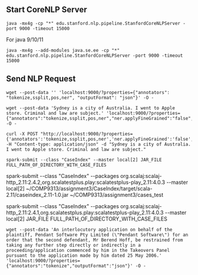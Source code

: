 ## Start CoreNLP Server

`java -mx4g -cp "*" edu.stanford.nlp.pipeline.StanfordCoreNLPServer -port 9000 -timeout 15000`

For java 9/10/11

`java -mx4g --add-modules java.se.ee -cp "*" edu.stanford.nlp.pipeline.StanfordCoreNLPServer -port 9000 -timeout 15000`

## Send NLP Request

`wget --post-data '' 'localhost:9000/?properties={"annotators": "tokenize,ssplit,pos,ner", "outputFormat": "json"}' -O -`

```
wget --post-data 'Sydney is a city of Australia. I went to Apple store. Criminal and law are subject.' 'localhost:9000/?properties={"annotators":"tokenize,ssplit,pos,ner","ner.applyFineGrained":"false","outputFormat":"json"}' -O -
```

```
curl -X POST "http://localhost:9000/?properties={'annotators':'tokenize,ssplit,pos,ner','ner.applyFineGrained':'false','outputFormat':'json'}" -H "Content-type: application/json" -d "Sydney is a city of Australia. I went to Apple store. Criminal and law are subject."
```

```
spark-submit --class "CaseIndex" --master local[2] JAR_FILE FULL_PATH_OF_DIRECTORY_WITH_CASE_FILES
```

spark-submit --class "CaseIndex" --packages org.scalaj:scalaj-http_2.11:2.4.2,org.scalatestplus.play:scalatestplus-play_2.11:4.0.3 --master local[2] ~/COMP9313/assignment3/CaseIndex/target/scala-2.11/caseindex_2.11-1.0.jar ~/COMP9313/assignment3/cases_test

spark-submit --class "CaseIndex" --packages org.scalaj:scalaj-http_2.11:2.4.1,org.scalatestplus.play:scalatestplus-play_2.11:4.0.3 --master local[2] JAR_FILE FULL_PATH_OF_DIRECTORY_WITH_CASE_FILES

```
wget --post-data 'An interlocutory application on behalf of the plaintiff, Pendant Software Pty Limited (\"Pendant Software\") for an order that the second defendant, Mr Berend Hoff, be restrained from taking any further step directly or indirectly in a proceeding/application commenced by him in the Takeovers Panel pursuant to the application made by him dated 25 May 2006.' 'localhost:9000/?properties={"annotators":"tokenize","outputFormat":"json"}' -O -
```

```


```
